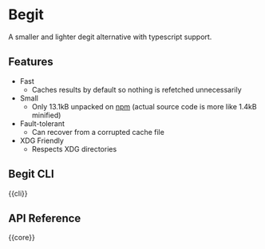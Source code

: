 # Begit

A smaller and lighter degit alternative with typescript support.

## Features

- Fast
  - Caches results by default so nothing is refetched unnecessarily
- Small
  - Only 13.1kB unpacked on [npm](https://www.npmjs.com/package/@begit/core?activeTab=readme) (actual source code is more like 1.4kB minified)
- Fault-tolerant
  - Can recover from a corrupted cache file
- XDG Friendly
  - Respects XDG directories

## Begit CLI

{{cli}}

## API Reference

{{core}}
